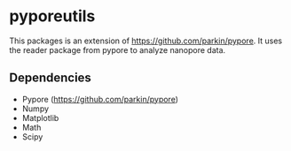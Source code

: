 # pyporeutils

This packages is an extension of https://github.com/parkin/pypore. It uses the reader package from pypore to analyze nanopore data.

## Dependencies

* Pypore (https://github.com/parkin/pypore)
* Numpy
* Matplotlib
* Math
* Scipy
